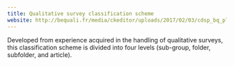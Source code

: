 ```yaml
---
title: Qualitative survey classification scheme
website: http://bequali.fr/media/ckeditor/uploads/2017/02/03/cdsp_bq_plan_classement_siteweb_lSZdusz.pdf
---
```


Developed from experience acquired in the handling of qualitative surveys, this classification scheme is divided into four levels (sub-group, folder, subfolder, and article).
